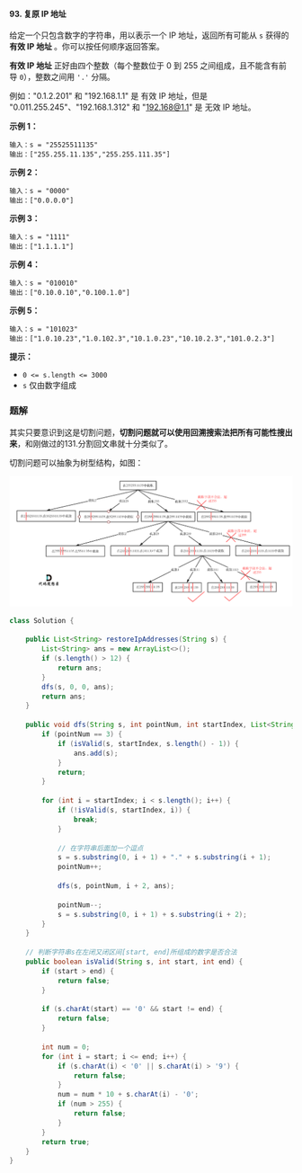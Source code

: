 #### 93. 复原 IP 地址

给定一个只包含数字的字符串，用以表示一个 IP 地址，返回所有可能从 `s` 获得的 **有效 IP 地址** 。你可以按任何顺序返回答案。

**有效 IP 地址** 正好由四个整数（每个整数位于 0 到 255 之间组成，且不能含有前导 `0`），整数之间用 `'.'` 分隔。

例如："0.1.2.201" 和 "192.168.1.1" 是 有效 IP 地址，但是 "0.011.255.245"、"192.168.1.312" 和 "192.168@1.1" 是 无效 IP 地址。

**示例 1：**

```shell
输入：s = "25525511135"
输出：["255.255.11.135","255.255.111.35"]
```

**示例 2：**

```shell
输入：s = "0000"
输出：["0.0.0.0"]
```

**示例 3：**

```shell
输入：s = "1111"
输出：["1.1.1.1"]
```

**示例 4：**

```shell
输入：s = "010010"
输出：["0.10.0.10","0.100.1.0"]
```

**示例 5：**

```shell
输入：s = "101023"
输出：["1.0.10.23","1.0.102.3","10.1.0.23","10.10.2.3","101.0.2.3"]
```

**提示：**

- `0 <= s.length <= 3000`
- `s` 仅由数字组成

### 题解 

其实只要意识到这是切割问题，**切割问题就可以使用回溯搜索法把所有可能性搜出来**，和刚做过的131.分割回文串就十分类似了。

切割问题可以抽象为树型结构，如图：

![93.复原IP地址.png](./images/复原IP地址/1.jpg)

```java
class Solution {

    public List<String> restoreIpAddresses(String s) {
        List<String> ans = new ArrayList<>();
        if (s.length() > 12) {
            return ans;
        }
        dfs(s, 0, 0, ans);
        return ans;
    }

    public void dfs(String s, int pointNum, int startIndex, List<String> ans) {
        if (pointNum == 3) {
            if (isValid(s, startIndex, s.length() - 1)) {
                ans.add(s);
            }
            return;
        }

        for (int i = startIndex; i < s.length(); i++) {
            if (!isValid(s, startIndex, i)) {
                break;
            }

            // 在字符串后面加一个逗点
            s = s.substring(0, i + 1) + "." + s.substring(i + 1);
            pointNum++;

            dfs(s, pointNum, i + 2, ans);

            pointNum--;
            s = s.substring(0, i + 1) + s.substring(i + 2);
        }
    }

    // 判断字符串s在左闭⼜闭区间[start, end]所组成的数字是否合法
    public boolean isValid(String s, int start, int end) {
        if (start > end) {
            return false;
        }

        if (s.charAt(start) == '0' && start != end) {
            return false;
        }

        int num = 0;
        for (int i = start; i <= end; i++) {
            if (s.charAt(i) < '0' || s.charAt(i) > '9') {
                return false;
            }
            num = num * 10 + s.charAt(i) - '0';
            if (num > 255) {
                return false;
            }
        }
        return true;
    }
}
```

